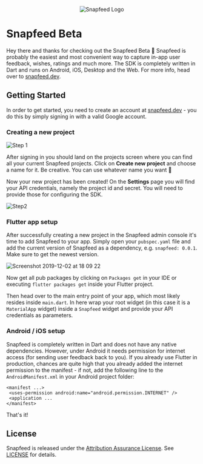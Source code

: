 <p align="center">  
    <img src="https://user-images.githubusercontent.com/11478053/69978974-adb12200-152d-11ea-9f6e-9f6a55586707.png" alt="Snapfeed Logo"/>  
</p>
  
# Snapfeed Beta  
  
Hey there and thanks for checking out the Snapfeed Beta 🎉 Snapfeed is probably the easiest and most convenient way to capture in-app user feedback, wishes, ratings and much more. The SDK is completely written in Dart and runs on Android, iOS, Desktop and the Web. For more info, head over to [snapfeed.dev](https://snapfeed.dev). 
  
## Getting Started  
  
In order to get started, you need to create an account at [snapfeed.dev](https://snapfeed.dev) - you do this by simply signing in with a valid Google account.

### Creating a new project

<img alt="Step 1" src="https://user-images.githubusercontent.com/11478053/69979050-d5a08580-152d-11ea-8140-85df7d2a4f8a.png">

After signing in you should land on the projects screen where you can find all your current Snapfeed projects. Click on **Create new project** and choose a name for it. Be creative. You can use whatever name you want 🦄

Now your new project has been created! On the **Settings** page you will find your API credentials, namely the project id and secret. You will need to provide those for configuring the SDK.

<img alt="Step2" src="https://user-images.githubusercontent.com/11478053/69979202-26b07980-152e-11ea-9fcb-aa4780d92347.png">

### Flutter app setup

After successfully creating a new project in the Snapfeed admin console it's time to add Snapfeed to your app. Simply open your `pubspec.yaml` file and add the current version of Snapfeed as a dependency, e.g. `snapfeed: 0.0.1`. Make sure to get the newest version.

<img alt="Screenshot 2019-12-02 at 18 09 22" src="https://user-images.githubusercontent.com/11478053/69979597-e69dc680-152e-11ea-9f0b-ddf50f074877.png">

Now get all pub packages by clicking on `Packages get` in your IDE or executing `flutter packages get` inside your Flutter project.

Then head over to the main entry point of your app, which most likely resides inside `main.dart`. In here wrap your root widget (in this case it is a `MaterialApp` widget) inside a `Snapfeed` widget and provide your API credentials as parameters.

### Android / iOS setup

Snapfeed is completely written in Dart and does not have any native dependencies. However, under Android it needs permission for internet access (for sending user feedback back to you). If you already use Flutter in production, chances are quite high that you already added the internet permission to the manifest - if not, add the following line to the `AndroidManifest.xml` in your Android project folder:

```
<manifest ...>
 <uses-permission android:name="android.permission.INTERNET" />
 <application ...
</manifest>
```

That's it!

  
## License  
  
Snapfeed is released under the [Attribution Assurance License](https://opensource.org/licenses/AAL). See [LICENSE](LICENSE) for details.